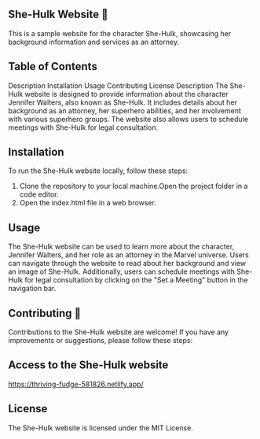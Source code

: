 ## She-Hulk Website 🦸
This is a sample website for the character She-Hulk, showcasing her background information and services as an attorney.

## Table of Contents
Description
Installation
Usage
Contributing
License
Description
The She-Hulk website is designed to provide information about the character Jennifer Walters, also known as She-Hulk. It includes details about her background as an attorney, her superhero abilities, and her involvement with various superhero groups. The website also allows users to schedule meetings with She-Hulk for legal consultation.

## Installation
To run the She-Hulk website locally, follow these steps:

1. Clone the repository to your local machine.Open the project folder in a code editor.
2. Open the index.html file in a web browser.

## Usage
The She-Hulk website can be used to learn more about the character, Jennifer Walters, and her role as an attorney in the Marvel universe. Users can navigate through the website to read about her background and view an image of She-Hulk. Additionally, users can schedule meetings with She-Hulk for legal consultation by clicking on the "Set a Meeting" button in the navigation bar.

## Contributing 👥
Contributions to the She-Hulk website are welcome! If you have any improvements or suggestions, please follow these steps:

## Access to the She-Hulk website
https://thriving-fudge-581826.netlify.app/

## License
The She-Hulk website is licensed under the MIT License.